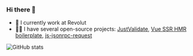 ### Hi there 👋

- 🔭 I currently work at Revolut
- 👨‍💻 I have several open-source projects: [JustValidate](https://github.com/horprogs/Just-validate), [Vue SSR HMR boilerplate](https://github.com/horprogs/vue-ssr-hmr), [js-jsonrpc-request](https://github.com/horprogs/js-jsonrpc-request) 

![GitHub stats](https://github-readme-stats.vercel.app/api?username=horprogs&show_icons=true&theme=swift)
